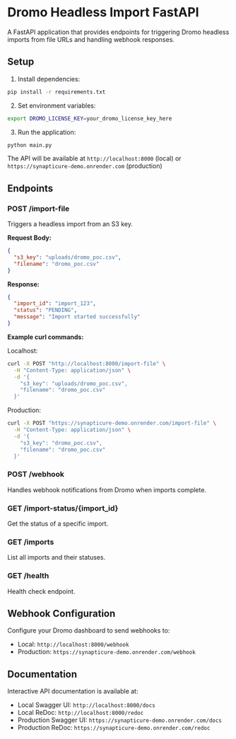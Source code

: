 # Dromo Headless Import FastAPI

A FastAPI application that provides endpoints for triggering Dromo headless imports from file URLs and handling webhook responses.

## Setup

1. Install dependencies:
```bash
pip install -r requirements.txt
```

2. Set environment variables:
```bash
export DROMO_LICENSE_KEY=your_dromo_license_key_here
```

3. Run the application:
```bash
python main.py
```

The API will be available at `http://localhost:8000` (local) or `https://synapticure-demo.onrender.com` (production)

## Endpoints

### POST /import-file
Triggers a headless import from an S3 key.

**Request Body:**
```json
{
  "s3_key": "uploads/dromo_poc.csv",
  "filename": "dromo_poc.csv"
}
```

**Response:**
```json
{
  "import_id": "import_123",
  "status": "PENDING",
  "message": "Import started successfully"
}
```

**Example curl commands:**

Localhost:
```bash
curl -X POST "http://localhost:8000/import-file" \
  -H "Content-Type: application/json" \
  -d '{
    "s3_key": "uploads/dromo_poc.csv",
    "filename": "dromo_poc.csv"
  }'
```

Production:
```bash
curl -X POST "https://synapticure-demo.onrender.com/import-file" \
  -H "Content-Type: application/json" \
  -d '{
    "s3_key": "dromo_poc.csv",
    "filename": "dromo_poc.csv"
  }'
```

### POST /webhook
Handles webhook notifications from Dromo when imports complete.

### GET /import-status/{import_id}
Get the status of a specific import.

### GET /imports
List all imports and their statuses.

### GET /health
Health check endpoint.

## Webhook Configuration

Configure your Dromo dashboard to send webhooks to:
- Local: `http://localhost:8000/webhook`
- Production: `https://synapticure-demo.onrender.com/webhook`

## Documentation

Interactive API documentation is available at:
- Local Swagger UI: `http://localhost:8000/docs`
- Local ReDoc: `http://localhost:8000/redoc`
- Production Swagger UI: `https://synapticure-demo.onrender.com/docs`
- Production ReDoc: `https://synapticure-demo.onrender.com/redoc`